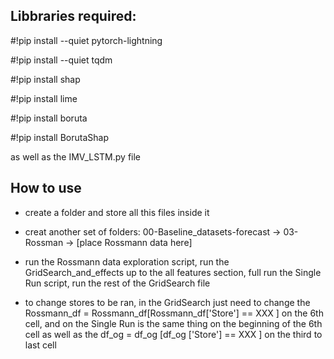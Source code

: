 ## Libbraries required:

#!pip install --quiet pytorch-lightning

#!pip install --quiet tqdm

#!pip install shap

#!pip install lime

#!pip install boruta

#!pip install BorutaShap

as well as the IMV_LSTM.py file


## How to use

- create a folder and store all this files inside it

- creat another set of folders: 00-Baseline_datasets-forecast -> 03-Rossman -> [place Rossmann data here]

- run the Rossmann data exploration script, run the GridSearch_and_effects up to the all features section, full run the Single Run script, run the rest of the GridSearch file

- to change stores to be ran, in the GridSearch just need to change the Rossmann_df = Rossmann_df[Rossmann_df['Store'] == XXX ]  on the 6th cell, and on the Single Run is the same thing on the beginning of the 6th cell as well as the df_og = df_og [df_og ['Store'] == XXX ] on the third to last cell
